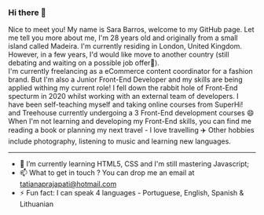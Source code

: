 ### Hi there 👋


Nice to meet you! My name is Sara Barros, welcome to my GitHub page. Let me tell you more about me, I'm 28 years old and originally from a small island called Madeira. I'm currently residing in London, United Kingdom. However, in a few years, I'd would like move to another country (still debating and waiting on a possible job offer🤔). <br>
I'm currently freelancing as a eCommerce content coordinator for a fashion brand. But I'm also a Junior Front-End Developer and my skills are being applied withing my current role! I fell down the rabbit hole of Front-End specturm in 2020 whilst working with an external team of developers. I have been self-teaching myself and taking online courses from SuperHi! and Treehouse currently undergoing a 3 Front-End development courses :smile: <br>
When I'm not learning and developing my Front-End skills, you can find me reading a book or planning my next travel - I love travelling :airplane: Other hobbies include photography, listening to music and learning new languages.

<hr>

- 🌱 I’m currently learning HTML5, CSS and I'm still mastering Javascript;
- 📫 What to get in touch ? You can drop me an email at tatianaprajapati@hotmail.com
- ⚡ Fun fact: I can speak 4 languages - Portuguese, English, Spanish & Lithuanian

